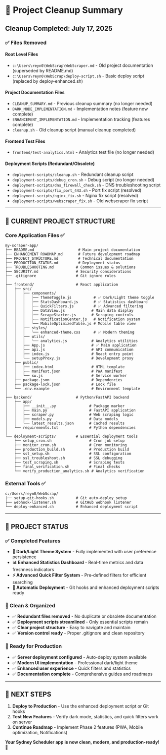 # 🧹 Project Cleanup Summary

## Cleanup Completed: July 17, 2025

### ✅ Files Removed

#### **Root Level Files**
- `c:\Users\reyn0\WebScrap\WebScraper.md` - Old project documentation (superseded by README.md)
- `c:\Users\reyn0\WebScrap\deploy-script.sh` - Basic deploy script (replaced by deploy-enhanced.sh)

#### **Project Documentation Files**
- `CLEANUP_SUMMARY.md` - Previous cleanup summary (no longer needed)
- `DARK_MODE_IMPLEMENTATION.md` - Implementation notes (feature now complete)
- `ENHANCEMENT_IMPLEMENTATION.md` - Implementation tracking (features complete)
- `cleanup.sh` - Old cleanup script (manual cleanup completed)

#### **Frontend Test Files**
- `frontend/test-analytics.html` - Analytics test file (no longer needed)

#### **Deployment Scripts (Redundant/Obsolete)**
- `deployment-scripts/cleanup.sh` - Redundant cleanup script
- `deployment-scripts/debug_cron.sh` - Debug script (no longer needed)
- `deployment-scripts/dns_firewall_check.sh` - DNS troubleshooting script
- `deployment-scripts/fix_port_443.sh` - Port fix script (resolved)
- `deployment-scripts/nginx_fix.sh` - Nginx fix script (resolved)
- `deployment-scripts/webscraper_fix.sh` - Old webscraper fix script

---

## 📁 **CURRENT PROJECT STRUCTURE**

### **Core Application Files** ✅
```
my-scraper-app/
├── README.md                    # Main project documentation
├── ENHANCEMENT_ROADMAP.md       # Future development roadmap
├── PROJECT_STRUCTURE.md         # Technical documentation
├── PRODUCTION_STATUS.md         # Deployment status
├── TROUBLESHOOTING.md          # Common issues & solutions
├── SECURITY.md                 # Security considerations
├── .gitignore                  # Git ignore rules
│
├── frontend/                   # React application
│   ├── src/
│   │   ├── components/
│   │   │   ├── ThemeToggle.js          # ✅ Dark/Light theme toggle
│   │   │   ├── StatsDashboard.js       # ✅ Statistics dashboard
│   │   │   ├── QuickFilters.js         # ✅ Advanced filtering
│   │   │   ├── DataView.js            # Main data display
│   │   │   ├── ScrapeStarter.js       # Scraping controls
│   │   │   ├── NotificationCenter.js   # Notification system
│   │   │   └── MobileOptimizedTable.js # Mobile table view
│   │   ├── styles/
│   │   │   └── enhanced-theme.css      # ✅ Modern theming
│   │   ├── utils/
│   │   │   └── analytics.js           # Analytics utilities
│   │   ├── App.js                     # ✅ Main application
│   │   ├── api.js                     # API communication
│   │   ├── index.js                   # React entry point
│   │   └── setupProxy.js              # Development proxy
│   ├── public/
│   │   ├── index.html                 # HTML template
│   │   ├── manifest.json              # PWA manifest
│   │   └── sw.js                      # Service worker
│   ├── package.json                   # Dependencies
│   ├── package-lock.json              # Lock file
│   └── .env.example                   # Environment template
│
├── backend/                    # Python/FastAPI backend
│   ├── app/
│   │   ├── __init__.py               # Package marker
│   │   ├── main.py                   # FastAPI application
│   │   ├── scraper.py                # Web scraping logic
│   │   ├── models.py                 # Data models
│   │   └── latest_results.json       # Cached results
│   └── requirements.txt              # Python dependencies
│
└── deployment-scripts/         # Essential deployment tools
    ├── setup_cron.sh                 # Cron job setup
    ├── monitor_cron.sh               # Cron monitoring
    ├── production_build.sh           # Production build
    ├── ssl_setup.sh                  # SSL configuration
    ├── ssl_troubleshoot.sh           # SSL debugging
    ├── test_scraping.sh              # Scraping tests
    ├── final_verification.sh         # Final checks
    └── verify_production_analytics.sh # Analytics verification
```

### **External Tools** ✅
```
c:/Users/reyn0/WebScrap/
├── setup-git-hooks.sh          # Git auto-deploy setup
├── webhook-listener.sh         # GitHub webhook listener
└── deploy-enhanced.sh          # Enhanced deployment script
```

---

## 🎯 **PROJECT STATUS**

### **✅ Completed Features**
- **🌙 Dark/Light Theme System** - Fully implemented with user preference persistence
- **📊 Enhanced Statistics Dashboard** - Real-time metrics and data freshness indicators
- **⚡ Advanced Quick Filter System** - Pre-defined filters for efficient searching
- **🔧 Automatic Deployment** - Git hooks and enhanced deployment scripts ready

### **📁 Clean & Organized**
- ✅ **Redundant files removed** - No duplicate or obsolete documentation
- ✅ **Deployment scripts streamlined** - Only essential scripts remain
- ✅ **Clear project structure** - Easy to navigate and maintain
- ✅ **Version control ready** - Proper .gitignore and clean repository

### **🚀 Ready for Production**
- ✅ **Server deployment configured** - Auto-deploy system available
- ✅ **Modern UI implementation** - Professional dark/light theme
- ✅ **Enhanced user experience** - Quick filters and statistics
- ✅ **Documentation complete** - Comprehensive guides and roadmaps

---

## 🎉 **NEXT STEPS**

1. **Deploy to Production** - Use the enhanced deployment script or Git hooks
2. **Test New Features** - Verify dark mode, statistics, and quick filters work on server
3. **Continue Roadmap** - Implement Phase 2 features (PWA, Mobile optimization, Notifications)

**Your Sydney Scheduler app is now clean, modern, and production-ready!** 🚀
